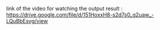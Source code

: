 link of the video for watching the output result : https://drive.google.com/file/d/151HoxxH8-s2d7s0_g2uaw_-LQuBbEsvg/view
